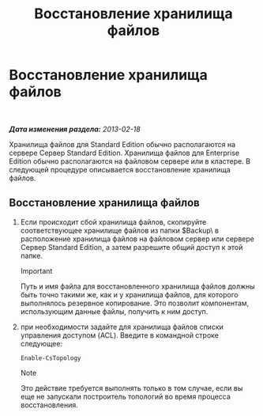﻿---
title: Восстановление хранилища файлов
TOCTitle: Восстановление хранилища файлов
ms:assetid: 89916fc6-31d3-4c7f-9eaf-c02584761ef4
ms:mtpsurl: https://technet.microsoft.com/ru-ru/library/Hh202180(v=OCS.15)
ms:contentKeyID: 52058269
ms.date: 05/19/2016
mtps_version: v=OCS.15
ms.translationtype: HT
---

# Восстановление хранилища файлов

 

_**Дата изменения раздела:** 2013-02-18_

Хранилища файлов для Standard Edition обычно располагаются на сервере Сервер Standard Edition. Хранилища файлов для Enterprise Edition обычно располагаются на файловом сервере или в кластере. В следующей процедуре описывается восстановление хранилища файлов.

## Восстановление хранилища файлов

1.  Если происходит сбой хранилища файлов, скопируйте соответствующее хранилище файлов из папки $Backup\\ в расположение хранилища файлов на файловом сервер или сервере Сервер Standard Edition, а затем разрешите общий доступ к этой папке.
    
    > [!important]  
    > Путь и имя файла для восстановленного хранилища файлов должны быть точно такими же, как и у хранилища файлов, для которого выполнялось резервное копирование. Это позволит компонентам, использующим данные файлы, получить к ним доступ.

2.  при необходимости задайте для хранилища файлов списки управления доступом (ACL). Введите в командной строке следующее:
    
        Enable-CsTopology
    
    > [!note]  
    > Это действие требуется выполнять только в том случае, если вы еще не запускали построитель топологий во время процесса восстановления.
